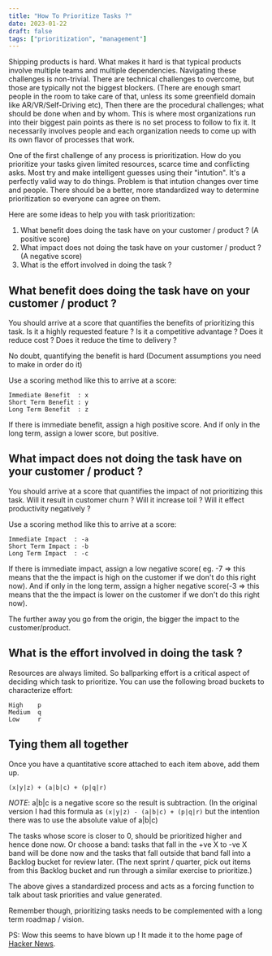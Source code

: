 ```yaml
---
title: "How To Prioritize Tasks ?"
date: 2023-01-22
draft: false
tags: ["prioritization", "management"]
---
```

Shipping products is hard. What makes it hard is that typical products involve multiple teams and multiple dependencies. Navigating these challenges is non-trivial. There are technical challenges to overcome, but those are typically not the biggest blockers. (There are enough smart people in the room to take care of that, unless its some greenfield domain like AR/VR/Self-Driving etc), Then there are the procedural challenges; what should be done when and by whom. This is where most organizations run into their biggest pain points as there is no set process to follow to fix it. It necessarily involves people and each organization needs to come up with its own flavor of processes that work.

One of the first challenge of any process is prioritization. How do you prioritize your tasks given limited resources, scarce time and conflicting asks. Most try and make intelligent guesses using their "intution". It's a perfectly valid way to do things. Problem is that intution changes over time and people. There should be a better, more standardized way to determine prioritization so everyone can agree on them.

Here are some ideas to help you with task prioritization:

1. What benefit does doing the task have on your customer / product ? (A positive score)
2. What impact does not doing the task have on your customer / product ? (A negative score)
3. What is the effort involved in doing the task ?


## What benefit does doing the task have on your customer / product ?
You should arrive at a score that quantifies the benefits of prioritizing this task. Is it a highly requested feature ? Is it a competitive advantage ? Does it reduce cost ? Does it reduce the time to delivery ?

No doubt, quantifying the benefit is hard (Document assumptions you need to make in order do it)

Use a scoring method like this to arrive at a score:
```
Immediate Benefit  : x
Short Term Benefit : y
Long Term Benefit  : z
```

If there is immediate benefit, assign a high positive score. And if only in the long term, assign a lower score, but positive.

## What impact does not doing the task have on your customer / product ?
You should arrive at a score that quantifies the impact of not prioritizing this task. Will it result in customer churn ? Will it increase toil ? Will it effect productivity negatively ?

Use a scoring method like this to arrive at a score:

```
Immediate Impact  : -a
Short Term Impact : -b
Long Term Impact  : -c
```

If there is immediate impact, assign a low negative score( eg. -7 => this means that the the impact is high on the customer if we don't do this right now). And if only in the long term, assign a higher negative score(-3 => this means that the the impact is lower on the customer if we don't do this right now). 

The further away you go from the origin, the bigger the impact to the customer/product.

## What is the effort involved in doing the task ?
Resources are always limited. So ballparking effort is a critical aspect of deciding which task to prioritize. You can use the following broad buckets to characterize effort:

```
High    p
Medium  q
Low     r
```

## Tying them all together

Once you have a quantitative score attached to each item above, add them up. 

`(x|y|z) + (a|b|c) + (p|q|r)`

*NOTE*: a|b|c is a negative score so the result is subtraction. (In the original version I had this formula as `(x|y|z) - (a|b|c) + (p|q|r)` but the intention there was to use the absolute value of a|b|c)

The tasks whose score is closer to 0, should be prioritized higher and hence done now. Or choose a band: tasks that fall in the +ve X to -ve X band will be done now and the tasks that fall outside that band fall into a Backlog bucket for review later. (The next sprint / quarter, pick out items from this Backlog bucket and run through a similar exercise to prioritize.)

The above gives a standardized process and acts as a forcing function to talk about task priorities and value generated.

Remember though, prioritizing tasks needs to be complemented with a long term roadmap / vision. 

PS: Wow this seems to have blown up ! It made it to the home page of [Hacker News](https://news.ycombinator.com/item?id=34511496).
